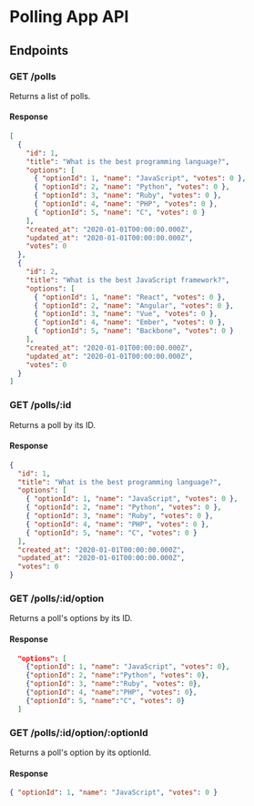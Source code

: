 # Polling App API

## Endpoints

### GET /polls

Returns a list of polls.

#### Response

```json
[
  {
    "id": 1,
    "title": "What is the best programming language?",
    "options": [
      { "optionId": 1, "name": "JavaScript", "votes": 0 },
      { "optionId": 2, "name": "Python", "votes": 0 },
      { "optionId": 3, "name": "Ruby", "votes": 0 },
      { "optionId": 4, "name": "PHP", "votes": 0 },
      { "optionId": 5, "name": "C", "votes": 0 }
    ],
    "created_at": "2020-01-01T00:00:00.000Z",
    "updated_at": "2020-01-01T00:00:00.000Z",
    "votes": 0
  },
  {
    "id": 2,
    "title": "What is the best JavaScript framework?",
    "options": [
      { "optionId": 1, "name": "React", "votes": 0 },
      { "optionId": 2, "name": "Angular", "votes": 0 },
      { "optionId": 3, "name": "Vue", "votes": 0 },
      { "optionId": 4, "name": "Ember", "votes": 0 },
      { "optionId": 5, "name": "Backbone", "votes": 0 }
    ],
    "created_at": "2020-01-01T00:00:00.000Z",
    "updated_at": "2020-01-01T00:00:00.000Z",
    "votes": 0
  }
]
```

### GET /polls/:id

Returns a poll by its ID.

#### Response

```json
{
  "id": 1,
  "title": "What is the best programming language?",
  "options": [
    { "optionId": 1, "name": "JavaScript", "votes": 0 },
    { "optionId": 2, "name": "Python", "votes": 0 },
    { "optionId": 3, "name": "Ruby", "votes": 0 },
    { "optionId": 4, "name": "PHP", "votes": 0 },
    { "optionId": 5, "name": "C", "votes": 0 }
  ],
  "created_at": "2020-01-01T00:00:00.000Z",
  "updated_at": "2020-01-01T00:00:00.000Z",
  "votes": 0
}
```

### GET /polls/:id/option

Returns a poll's options by its ID.

#### Response

```json
  "options": [
    {"optionId": 1, "name": "JavaScript", "votes": 0},
    {"optionId": 2, "name":"Python", "votes": 0},
    {"optionId": 3, "name":"Ruby", "votes": 0},
    {"optionId": 4, "name":"PHP", "votes": 0},
    {"optionId": 5, "name":"C", "votes": 0}
  ]
```

### GET /polls/:id/option/:optionId

Returns a poll's option by its optionId.

#### Response

```json
{ "optionId": 1, "name": "JavaScript", "votes": 0 }
```
